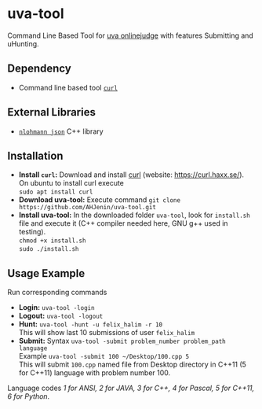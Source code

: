# uva-tool
Command Line Based Tool for [uva onlinejudge](https://uva.onlinejudge.org/) with features Submitting and uHunting.

## Dependency
- Command line based tool [`curl`](https://curl.haxx.se/)

## External Libraries
- [`nlohmann json`](https://github.com/nlohmann/json) C++ library

## Installation
- **Install `curl`:** Download and install [curl](https://github.com/curl/curl) (website: https://curl.haxx.se/). On ubuntu to install curl execute  
`sudo apt install curl`
- **Download uva-tool:** Execute command `git clone https://github.com/AHJenin/uva-tool.git`
- **Install uva-tool:** In the downloaded folder `uva-tool`, look for `install.sh` file and execute it (C++ compiler needed here, GNU g++ used in testing).  
`chmod +x install.sh`  
`sudo ./install.sh`


## Usage Example
Run corresponding commands

- **Login:** `uva-tool -login`
- **Logout:** `uva-tool -logout`
- **Hunt:** `uva-tool -hunt -u felix_halim -r 10`  
This will show last 10 submissions of user `felix_halim`
- **Submit:** Syntax `uva-tool -submit problem_number problem_path language`  
Example `uva-tool -submit 100 ~/Desktop/100.cpp 5`  
This will submit `100.cpp` named file from Desktop directory in C++11 (5 for C++11) language with problem number 100.

Language codes *1 for ANSI, 2 for JAVA, 3 for C++, 4 for Pascal, 5 for C++11, 6 for Python*.
